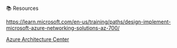 📚 Resources

https://learn.microsoft.com/en-us/training/paths/design-implement-microsoft-azure-networking-solutions-az-700/

[Azure Architecture Center](https://learn.microsoft.com/en-us/azure/architecture/)
